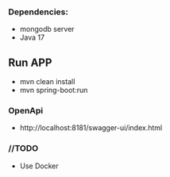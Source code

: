 
### Dependencies:
- mongodb server
- Java 17
## Run APP
- mvn clean install
- mvn spring-boot:run
### OpenApi
- http://localhost:8181/swagger-ui/index.html
### //TODO 
- Use Docker
